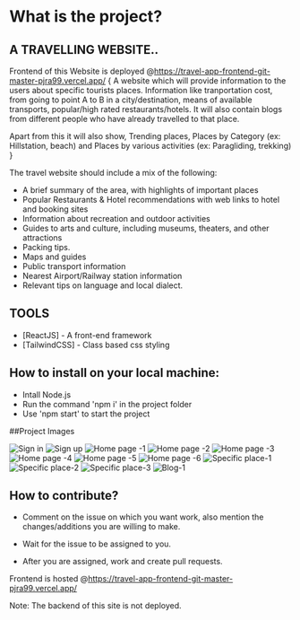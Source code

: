 # What is the project?

## A TRAVELLING WEBSITE.. 

Frontend of this Website is deployed @https://travel-app-frontend-git-master-pjra99.vercel.app/
{ 
A website which will provide information to the users about specific tourists places. Information like tranportation cost, from going to point A to B in a city/destination, means of available transports, popular/high rated restaurants/hotels. It will also contain blogs from different people who have already travelled to that place. 

Apart from this it will also show, Trending places, Places by Category (ex: Hillstation, beach) and Places by various activities (ex: Paragliding, trekking)
}

The travel website should include a mix of the following:

- A brief summary of the area, with highlights of important places
- Popular Restaurants & Hotel recommendations with web links to hotel and   booking sites
- Information about recreation and outdoor activities
- Guides to arts and culture, including museums, theaters, and other     attractions
- Packing tips.
- Maps and guides
- Public transport information
- Nearest Airport/Railway station information
- Relevant tips on language and local dialect.

## TOOLS

- [ReactJS] - A front-end framework
- [TailwindCSS] - Class based css styling

## How to install on your local machine:

- Intall Node.js
- Run the command 'npm i' in the project folder
- Use 'npm start' to start the project

##Project Images

![Sign in](travel-app-screenshots/Screenshot%20(682).png)
![Sign up](travel-app-screenshots/Screenshot%20(683).png)
![Home page -1](travel-app-screenshots/Screenshot%20(684).png)
![Home page -2](travel-app-screenshots/Screenshot%20(685).png)
![Home page -3](travel-app-screenshots/Screenshot%20(686).png)
![Home page -4](travel-app-screenshots/Screenshot%20(687).png)
![Home page -5](travel-app-screenshots/Screenshot%20(688).png)
![Home page -6](travel-app-screenshots/Screenshot%20(689).png)
![Specific place-1](travel-app-screenshots/Screenshot%20(690).png)
![Specific place-2](travel-app-screenshots/Screenshot%20(691).png)
![Specific place-3](travel-app-screenshots/Screenshot%20(692).png)
![Blog-1](travel-app-screenshots/Screenshot%20(693).png)



## How to contribute?

- Comment on the issue on which you want work, also mention the     changes/additions you are willing to make.

- Wait for the issue to be assigned to you.

- After you are assigned, work and create pull requests.

Frontend is hosted @https://travel-app-frontend-git-master-pjra99.vercel.app/

Note: The backend of this site is not deployed.



